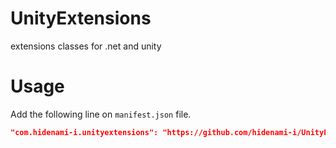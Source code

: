 # UnityExtensions
extensions classes for .net and unity

# Usage
Add the following line on `manifest.json` file.
```json
"com.hidenami-i.unityextensions": "https://github.com/hidenami-i/UnityExtensions.git",
```